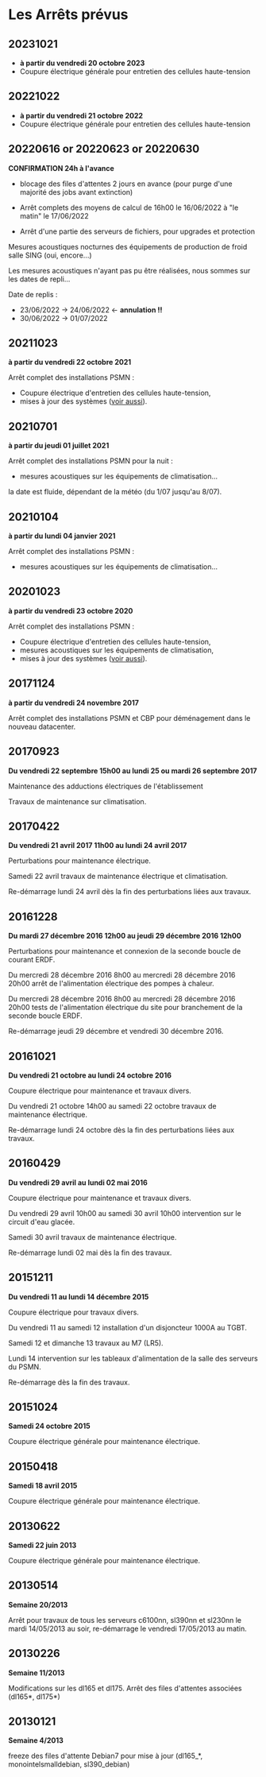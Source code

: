 Les Arrêts prévus
=================

20231021
--------

* **à partir du vendredi 20 octobre 2023**
* Coupure électrique générale pour entretien des cellules haute-tension

20221022
--------

* **à partir du vendredi 21 octobre 2022**
* Coupure électrique générale pour entretien des cellules haute-tension

20220616 or 20220623 or 20220630
--------------------------------

**CONFIRMATION 24h à l'avance**

* blocage des files d'attentes 2 jours en avance (pour purge d'une majorité des jobs avant extinction)

* Arrêt complets des moyens de calcul de 16h00 le 16/06/2022 à "le matin" le 17/06/2022
* Arrêt d'une partie des serveurs de fichiers, pour upgrades et protection

Mesures acoustiques nocturnes des équipements de production de froid salle SING (oui, encore...)

Les mesures acoustiques n'ayant pas pu être réalisées, nous sommes sur les dates de repli...

Date de replis : 

* 23/06/2022 -> 24/06/2022  <- **annulation !!**
* 30/06/2022 -> 01/07/2022

20211023
--------

**à partir du vendredi 22 octobre 2021**

Arrêt complet des installations PSMN :

* Coupure électrique d'entretien des cellules haute-tension, 
* mises à jour des systèmes ([voir aussi](#)).

20210701
--------

**à partir du jeudi 01 juillet 2021**

Arrêt complet des installations PSMN pour la nuit :

* mesures acoustiques sur les équipements de climatisation...

la date est fluide, dépendant de la météo (du 1/07 jusqu'au 8/07).

20210104
--------

**à partir du lundi 04 janvier 2021**

Arrêt complet des installations PSMN :

* mesures acoustiques sur les équipements de climatisation...

20201023
--------

**à partir du vendredi 23 octobre 2020**

Arrêt complet des installations PSMN :

* Coupure électrique d'entretien des cellules haute-tension, 
* mesures acoustiques sur les équipements de climatisation, 
* mises à jour des systèmes ([voir aussi](#)).

20171124
--------

**à partir du vendredi 24 novembre 2017**

Arrêt complet des installations PSMN et CBP pour déménagement dans le nouveau datacenter.

20170923
--------

**Du vendredi 22 septembre 15h00 au lundi 25 ou mardi 26 septembre 2017**

Maintenance des adductions électriques de l'établissement

Travaux de maintenance sur climatisation.

20170422
--------

**Du vendredi 21 avril 2017 11h00 au lundi 24 avril 2017**

Perturbations pour maintenance électrique.

Samedi 22 avril travaux de maintenance électrique et climatisation.

Re-démarrage lundi 24 avril dès la fin des perturbations liées aux travaux.

20161228
--------

**Du mardi 27 décembre 2016 12h00 au jeudi 29 décembre 2016 12h00**

Perturbations pour maintenance et connexion de la seconde boucle de courant ERDF.

Du mercredi 28 décembre 2016 8h00 au mercredi 28 décembre 2016 20h00 arrêt de l'alimentation électrique des pompes à chaleur.

Du mercredi 28 décembre 2016 8h00 au mercredi 28 décembre 2016 20h00 tests de l'alimentation électrique du site pour branchement
de la seconde boucle ERDF.

Re-démarrage jeudi 29 décembre et vendredi 30 décembre 2016.

20161021
--------

**Du vendredi 21 octobre au lundi 24 octobre 2016**

Coupure électrique pour maintenance et travaux divers.

Du vendredi 21 octobre 14h00 au samedi 22 octobre travaux de maintenance électrique.

Re-démarrage lundi 24 octobre dès la fin des perturbations liées aux travaux.

20160429
--------

**Du vendredi 29 avril au lundi 02 mai 2016**

Coupure électrique pour maintenance et travaux divers.

Du vendredi 29 avril 10h00 au samedi 30 avril 10h00 intervention sur le circuit d'eau glacée.

Samedi 30 avril travaux de maintenance électrique.

Re-démarrage lundi 02 mai dès la fin des travaux.

20151211
--------

**Du vendredi 11 au lundi 14 décembre 2015**

Coupure électrique pour travaux divers.

Du vendredi 11 au samedi 12 installation d'un disjoncteur 1000A au TGBT.

Samedi 12 et dimanche 13 travaux au M7 (LR5).

Lundi 14 intervention sur les tableaux d'alimentation de la salle des serveurs du PSMN.

Re-démarrage dès la fin des travaux.

20151024
--------

**Samedi 24 octobre 2015**

Coupure électrique générale pour maintenance électrique.

20150418
--------
**Samedi 18 avril 2015**

Coupure électrique générale pour maintenance électrique.

20130622
--------

**Samedi 22 juin 2013**

Coupure électrique générale pour maintenance électrique.

20130514
--------

**Semaine 20/2013**

Arrêt pour travaux de tous les serveurs c6100nn, sl390nn et sl230nn le mardi 14/05/2013 au soir,
re-démarrage le vendredi 17/05/2013 au matin.

20130226
--------

**Semaine 11/2013**

Modifications sur les dl165 et dl175. Arrêt des files d'attentes associées (dl165*, dl175*)

20130121
--------

**Semaine 4/2013**

freeze des files d'attente Debian7 pour mise à jour (dl165_*, monointelsmalldebian, sl390_debian)